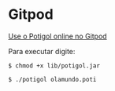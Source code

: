 # Gitpod

[Use o Potigol online no Gitpod](https://gitpod.io/#https://gihub.com/potigol/replit)

Para executar digite:

 <code>$ chmod +x lib/potigol.jar</code>

 <code>$ ./potigol olamundo.poti</code>

